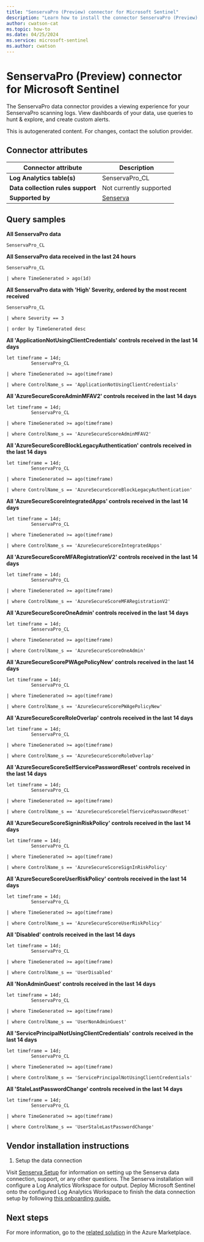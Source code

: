 ```yaml
---
title: "SenservaPro (Preview) connector for Microsoft Sentinel"
description: "Learn how to install the connector SenservaPro (Preview) to connect your data source to Microsoft Sentinel."
author: cwatson-cat
ms.topic: how-to
ms.date: 04/25/2024
ms.service: microsoft-sentinel
ms.author: cwatson
---
```


# SenservaPro (Preview) connector for Microsoft Sentinel

The SenservaPro data connector provides a viewing experience for your SenservaPro scanning logs. View dashboards of your data, use queries to hunt & explore, and create custom alerts.

This is autogenerated content. For changes, contact the solution provider.

## Connector attributes

| Connector attribute | Description |
| --- | --- |
| **Log Analytics table(s)** | SenservaPro_CL<br/> |
| **Data collection rules support** | Not currently supported |
| **Supported by** | [Senserva](https://www.senserva.com/contact/) |

## Query samples

**All SenservaPro data**

   ```kusto
SenservaPro_CL
   ```

**All SenservaPro data received in the last 24 hours**

   ```kusto
SenservaPro_CL
            
   | where TimeGenerated > ago(1d)
   ```

**All SenservaPro data with 'High' Severity, ordered by the most recent received**

   ```kusto
SenservaPro_CL
            
   | where Severity == 3
            
   | order by TimeGenerated desc
   ```

**All 'ApplicationNotUsingClientCredentials' controls received in the last 14 days**

   ```kusto
let timeframe = 14d;
            SenservaPro_CL
            
   | where TimeGenerated >= ago(timeframe)
            
   | where ControlName_s == 'ApplicationNotUsingClientCredentials'
   ```

**All 'AzureSecureScoreAdminMFAV2' controls received in the last 14 days**

   ```kusto
let timeframe = 14d;
            SenservaPro_CL
            
   | where TimeGenerated >= ago(timeframe)
            
   | where ControlName_s == 'AzureSecureScoreAdminMFAV2'
   ```

**All 'AzureSecureScoreBlockLegacyAuthentication' controls received in the last 14 days**

   ```kusto
let timeframe = 14d;
            SenservaPro_CL
            
   | where TimeGenerated >= ago(timeframe)
            
   | where ControlName_s == 'AzureSecureScoreBlockLegacyAuthentication'
   ```

**All 'AzureSecureScoreIntegratedApps' controls received in the last 14 days**

   ```kusto
let timeframe = 14d;
            SenservaPro_CL
            
   | where TimeGenerated >= ago(timeframe)
            
   | where ControlName_s == 'AzureSecureScoreIntegratedApps'
   ```

**All 'AzureSecureScoreMFARegistrationV2' controls received in the last 14 days**

   ```kusto
let timeframe = 14d;
            SenservaPro_CL
            
   | where TimeGenerated >= ago(timeframe)
            
   | where ControlName_s == 'AzureSecureScoreMFARegistrationV2'
   ```

**All 'AzureSecureScoreOneAdmin' controls received in the last 14 days**

   ```kusto
let timeframe = 14d;
            SenservaPro_CL
            
   | where TimeGenerated >= ago(timeframe)
            
   | where ControlName_s == 'AzureSecureScoreOneAdmin'
   ```

**All 'AzureSecureScorePWAgePolicyNew' controls received in the last 14 days**

   ```kusto
let timeframe = 14d;
            SenservaPro_CL
            
   | where TimeGenerated >= ago(timeframe)
            
   | where ControlName_s == 'AzureSecureScorePWAgePolicyNew'
   ```

**All 'AzureSecureScoreRoleOverlap' controls received in the last 14 days**

   ```kusto
let timeframe = 14d;
            SenservaPro_CL
            
   | where TimeGenerated >= ago(timeframe)
            
   | where ControlName_s == 'AzureSecureScoreRoleOverlap'
   ```

**All 'AzureSecureScoreSelfServicePasswordReset' controls received in the last 14 days**

   ```kusto
let timeframe = 14d;
            SenservaPro_CL
            
   | where TimeGenerated >= ago(timeframe)
            
   | where ControlName_s == 'AzureSecureScoreSelfServicePasswordReset'
   ```

**All 'AzureSecureScoreSigninRiskPolicy' controls received in the last 14 days**

   ```kusto
let timeframe = 14d;
            SenservaPro_CL
            
   | where TimeGenerated >= ago(timeframe)
            
   | where ControlName_s == 'AzureSecureScoreSignInRiskPolicy'
   ```

**All 'AzureSecureScoreUserRiskPolicy' controls received in the last 14 days**

   ```kusto
let timeframe = 14d;
            SenservaPro_CL
            
   | where TimeGenerated >= ago(timeframe)
            
   | where ControlName_s == 'AzureSecureScoreUserRiskPolicy'
   ```

**All 'Disabled' controls received in the last 14 days**

   ```kusto
let timeframe = 14d;
            SenservaPro_CL
            
   | where TimeGenerated >= ago(timeframe)
            
   | where ControlName_s == 'UserDisabled'
   ```

**All 'NonAdminGuest' controls received in the last 14 days**

   ```kusto
let timeframe = 14d;
            SenservaPro_CL
            
   | where TimeGenerated >= ago(timeframe)
            
   | where ControlName_s == 'UserNonAdminGuest'
   ```

**All 'ServicePrincipalNotUsingClientCredentials' controls received in the last 14 days**

   ```kusto
let timeframe = 14d;
            SenservaPro_CL
            
   | where TimeGenerated >= ago(timeframe)
            
   | where ControlName_s == 'ServicePrincipalNotUsingClientCredentials'
   ```

**All 'StaleLastPasswordChange' controls received in the last 14 days**

   ```kusto
let timeframe = 14d;
            SenservaPro_CL
            
   | where TimeGenerated >= ago(timeframe)
            
   | where ControlName_s == 'UserStaleLastPasswordChange'
   ```



## Vendor installation instructions

1. Setup the data connection

Visit [Senserva Setup](https://www.senserva.com/senserva-microsoft-sentinel-edition-setup/) for information on setting up the Senserva data connection, support, or any other questions. The Senserva installation will configure a Log Analytics Workspace for output. Deploy Microsoft Sentinel onto the configured Log Analytics Workspace to finish the data connection setup by following [this onboarding guide.](/azure/sentinel/quickstart-onboard)





## Next steps

For more information, go to the [related solution](https://azuremarketplace.microsoft.com/en-us/marketplace/apps/senservallc.senservapro4sentinel?tab=Overview) in the Azure Marketplace.
